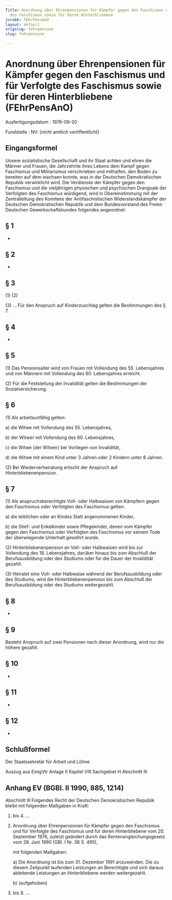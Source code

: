 ```yaml
---
Title: Anordnung über Ehrenpensionen für Kämpfer gegen den Faschismus und für Verfolgte
  des Faschismus sowie für deren Hinterbliebene
jurabk: FEhrPensAnO
layout: default
origslug: fehrpensano
slug: fehrpensano

---
```


# Anordnung über Ehrenpensionen für Kämpfer gegen den Faschismus und für Verfolgte des Faschismus sowie für deren Hinterbliebene (FEhrPensAnO)

Ausfertigungsdatum
:   1976-09-20

Fundstelle
:   NV: [nicht amtlich veröffentlicht]



## Eingangsformel

Unsere sozialistische Gesellschaft und ihr Staat achten und ehren die Männer und Frauen, die Jahrzehnte ihres Lebens dem Kampf gegen Faschismus und Militarismus verschrieben und mithalfen, den Boden zu bereiten auf dem wachsen konnte, was in der Deutschen Demokratischen Republik verwirklicht wird.
Die Verdienste der Kämpfer gegen den Faschismus und die vieljährigen physischen und psychischen Drangsale der Verfolgten des Faschismus würdigend, wird in Übereinstimmung mit der Zentralleitung des Komitees der Antifaschistischen Widerstandskämpfer der Deutschen Demokratischen Republik und dem Bundesvorstand des Freien Deutschen Gewerkschaftsbundes folgendes angeordnet:


## § 1

-


## § 2

-


## § 3

(1)
(2)

(3) ... Für den Anspruch auf Kinderzuschlag gelten die Bestimmungen des § 7.


## § 4

-


## § 5

(1) Das Pensionsalter wird von Frauen mit Vollendung des 55. Lebensjahres und von Männern mit Vollendung des 60. Lebensjahres erreicht.

(2) Für die Feststellung der Invalidität gelten die Bestimmungen der Sozialversicherung.


## § 6

(1) Als arbeitsunfähig gelten:

a)  die Witwe mit Vollendung des 55. Lebensjahres,


b)  der Witwer mit Vollendung des 60. Lebensjahres,


c)  die Witwe (der Witwer) bei Vorliegen von Invalidität,


d)  die Witwe mit einem Kind unter 3 Jahren oder 2 Kindern unter 8 Jahren.




(2) Bei Wiederverheiratung erlischt der Anspruch auf Hinterbliebenenpension.


## § 7

(1) Als anspruchsberechtigte Voll- oder Halbwaisen von Kämpfern gegen den Faschismus oder Verfolgten des Faschismus gelten:

a)  die leiblichen oder an Kindes Statt angenommenen Kinder,


b)  die Stief- und Enkelkinder sowie Pflegekinder, denen vom Kämpfer gegen den Faschismus oder Verfolgten des Faschismus vor seinem Tode der überwiegende Unterhalt gewährt wurde.




(2) Hinterbliebenenpension an Voll- oder Halbwaisen wird bis zur Vollendung des 18. Lebensjahres, darüber hinaus bis zum Abschluß der Berufsausbildung oder des Studiums oder für die Dauer der Invalidität gezahlt.

(3) Heiratet eine Voll- oder Halbwaise während der Berufsausbildung oder des Studiums, wird die Hinterbliebenenpension bis zum Abschluß der Berufsausbildung oder des Studiums weitergezahlt.


## § 8

-


## § 9

Besteht Anspruch auf zwei Pensionen nach dieser Anordnung, wird nur die höhere gezahlt.


## § 10

-


## § 11

-


## § 12

-


## Schlußformel

Der Staatssekretär für Arbeit und Löhne

Auszug aus EinigVtr Anlage II Kapitel VIII Sachgebiet H Abschnitt III

## Anhang EV (BGBl. II 1990, 885, 1214)

Abschnitt III
Folgendes Recht der Deutschen Demokratischen Republik bleibt mit folgenden Maßgaben in Kraft:

1.  bis 4. ...


5.  Anordnung über Ehrenpensionen für Kämpfer gegen den Faschismus und für Verfolgte des Faschismus und für deren Hinterbliebene vom 20. September 1976, zuletzt geändert durch das Rentenangleichungsgesetz vom 28. Juni 1990 (GBl. I Nr. 38 S. 495),

    mit folgenden Maßgaben:

    a)  Die Anordnung ist bis zum 31. Dezember 1991 anzuwenden. Die zu diesem Zeitpunkt laufenden Leistungen an Berechtigte und sich daraus ableitende Leistungen an Hinterbliebene werden weitergezahlt.


    b)  (aufgehoben)





6.  bis 9. ...




